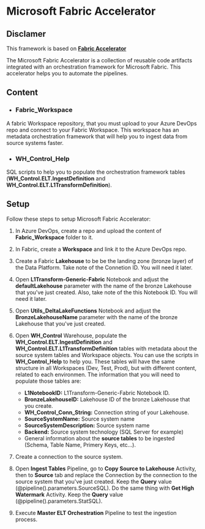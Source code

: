 # Microsoft Fabric Accelerator

## Disclamer
This framework is based on **[Fabric Accelerator](https://bennyaustin.com/2024/11/17/fabric-accelerator/)** 

The Microsoft Fabric Accelerator is a collection of reusable code artifacts integrated with an orchestration framework for Microsoft Fabric. This accelerator helps you to automate the pipelines.

## Content

- ### Fabric_Workspace
A fabric Workspace repository, that you must upload to your Azure DevOps repo and connect to your Fabric Workspace. This workspace has an metadata orchestration framework that will help you to ingest data from source systems faster.

- ### WH_Control_Help
SQL scripts to help you to populate the orchestration framework tables (**WH_Control.ELT.IngestDefinition** and **WH_Control.ELT.L1TransformDefinition**).

## Setup

Follow these steps to setup Microsoft Fabric Accelerator:

1. In Azure DevOps, create a repo and upload the content of **Fabric_Workspace** folder to it.

2. In Fabric, create a **Workspace** and link it to the Azure DevOps repo.

3. Create a Fabric **Lakehouse** to be be the landing zone (bronze layer) of the Data Platform. Take note of the Connetion ID. You will need it later.

4. Open **L1Transform-Generic-Fabric** Notebook and adjust the **defaultLakehouse** parameter with the name of the bronze Lakehouse that you've just created. Also, take note of the this Notebook ID. You will need it later.

5. Open **Utils_DeltaLakeFunctions** Notebook and adjust the **BronzeLakehouseName** parameter with the name of the bronze Lakehouse that you've just created.

6. Open **WH_Control** Warehouse, populate the **WH_Control.ELT.IngestDefinition** and **WH_Control.ELT.L1TransformDefinition** tables with metadata about the source system tables and Workspace objects. You can use the scripts in **WH_Control_Help** to help you. These tables will have the same structure in all Workspaces (Dev, Test, Prod), but with different content, related to each environmen. 
The information that you will need to populate those tables are:
    - **L1NotebookID:** L1Transform-Generic-Fabric Notebook ID.
    - **BronzeLakehouseID:** Lakehouse ID of the bronze Lakehouse that you create.
    - **WH_Control_Conn_String:** Connection string of your Lakehouse. 
    - **SourceSystemName:** Source system name
    - **SourceSystemDescription:** Source system name
    - **Backend:** Source system technology (SQL Server for example)
    - General information about the **source tables** to be ingested (Schema, Table Name, Primery Keys, etc...).

7. Create a connection to the source system.

8. Open **Ingest Tables** Pipeline, go to **Copy Source to Lakehouse** Activity, then to **Source** tab and replace the Connection by the connection to the source system that you've just created. Keep the **Query** value (@pipeline().parameters.SourceSQL). Do the same thing with **Get High Watermark** Activity. Keep the **Query** value (@pipeline().parameters.StatSQL).

9. Execute **Master ELT Orchestration** Pipeline to test the ingestion process.
